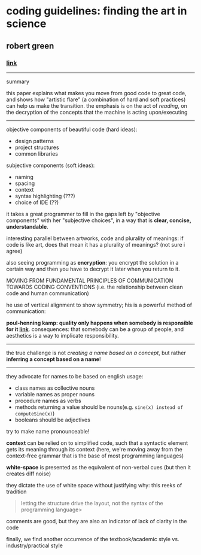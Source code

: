 # coding guidelines: finding the art in science
## robert green
### [link](https://cacm.acm.org/magazines/2011/12/142527-coding-guidelines-finding-the-art-in-the-science/fulltext)

---
summary

this paper explains what makes you move from good code to great code, and shows how "artistic flare" (a combination of hard and soft practices) can help us make the transition. the emphasis is on the act of *reading*, on the decryption of the concepts that the machine is acting upon/executing

---

objective components of beautiful code (hard ideas):
- design patterns
- project structures
- common libraries

subjective components (soft ideas):
- naming
- spacing
- context
- syntax highlighting (???)
- choice of IDE (??)

it takes a great programmer to fill in the gaps left by "objective components" with her "subjective choices", in a way that is **clear, concise, understandable**.

interesting parallel between artworks, code and plurality of meanings: if code is like art, does that mean it has a plurality of meanings? (not sure i agree)

also seeing programming as **encryption**: you encrypt the solution in a certain way and then you have to decrypt it later when you return to it.

MOVING FROM FUNDAMENTAL PRINCIPLES OF COMMUNICATION TOWARDS CODING CONVENTIONS (i.e. the relationship between clean code and human communication)

he use of vertical alignment to show symmetry; his is a powerful method of communication:

**poul-henning kamp: quality only happens when somebody is responsible for it [link](https://queue.acm.org/detail.cfm?id=2349257)**. consequences: that somebody can be a group of people, and aesthetics is a way to implicate responsibility.

---

the true challenge is not *creating a name based on a concept*, but rather **inferring a concept based on a name**!

---

they advocate for names to be based on english usage:

- class names as collective nouns
- variable names as proper nouns
- procedure names as verbs
- methods returning a value should be nouns(e.g. `sine(x) instead of computeSine(x)`)
- booleans should be adjectives

try to make name pronounceable!

**context** can be relied on to simplified code, such that a syntactic element gets its meaning through its context (here, we're moving away from the context-free grammar that is the base of most programming languages)

**white-space** is presented as the equivalent of non-verbal cues (but then it creates diff noise)

they dictate the use of white space without justifying why: this reeks of tradition

> letting the structure drive the layout, not the syntax of the programming language> 

comments are good, but they are also an indicator of lack of clarity in the code

finally, we find another occurrence of the textbook/academic style vs. industry/practical style